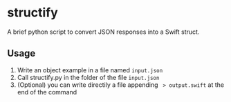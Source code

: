 # structify

A brief python script to convert JSON responses into a Swift struct.

## Usage

1. Write an object example in a file named `input.json`
2. Call structify.py in the folder of the file `input.json`
3. (Optional) you can write directily a file appending ` > output.swift` at the end of the command
